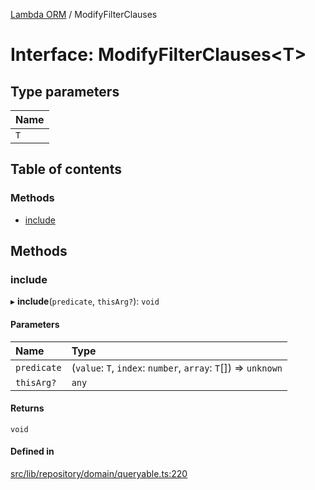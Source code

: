 [Lambda ORM](../README.md) / ModifyFilterClauses

# Interface: ModifyFilterClauses\<T\>

## Type parameters

| Name |
| :------ |
| `T` |

## Table of contents

### Methods

- [include](ModifyFilterClauses.md#include)

## Methods

### include

▸ **include**(`predicate`, `thisArg?`): `void`

#### Parameters

| Name | Type |
| :------ | :------ |
| `predicate` | (`value`: `T`, `index`: `number`, `array`: `T`[]) => `unknown` |
| `thisArg?` | `any` |

#### Returns

`void`

#### Defined in

[src/lib/repository/domain/queryable.ts:220](https://github.com/lambda-orm/lambdaorm-base/blob/d0a857cc1bc4a7a4e62ea32e87b10c56fb9eaf37/src/lib/repository/domain/queryable.ts#L220)
